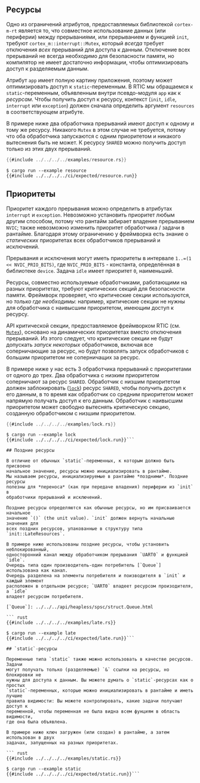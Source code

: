 ## Ресурсы

Одно из ограничений атрибутов, предоставляемых библиотекой `cortex-m-rt` является
то, что совместное использование данных (или периферии) между прерываниями,
или прерыванием и функцией `init`, требуют `cortex_m::interrupt::Mutex`, который
*всегда* требует отключения *всех* прерываний для доступа к данным. Отключение всех
прерываний не всегда необходимо для безопасности памяти, но компилятор не имеет
достаточно информации, чтобы оптимизировать доступ к разделяемым данным.

Атрибут `app` имеет полную картину приложения, поэтому может оптимизировать доступ к
`static`-переменным. В RTIC мы обращаемся к `static`-переменным, объявленным внутри
псевдо-модуля `app` как к *ресурсам*. Чтобы получить доступ к ресурсу, контекст
(`init`, `idle`, `interrupt` или `exception`) должен сначала определить
аргумент `resources` в соответствующем атрибуте.

В примере ниже два обработчика прерываний имеют доступ к одному и тому же ресурсу.
Никакого `Mutex` в этом случае не требуется, потому что оба обработчика запускаются
с одним приоритетом и никакого вытеснения быть не может.
К ресурсу `SHARED` можно получить доступ только из этих двух прерываний.

``` rust
{{#include ../../../../examples/resource.rs}}
```

``` console
$ cargo run --example resource
{{#include ../../../../ci/expected/resource.run}}
```

## Приоритеты

Приоритет каждого прерывания можно определить в атрибутах `interrupt` и `exception`.
Невозможно установить приоритет любым другим способом, потому что рантайм
забирает владение прерыванием `NVIC`; также невозможно изменить приоритет
обработчика / задачи в рантайме. Благодаря этому ограничению у фреймворка
есть знание о *статических* приоритетах всех обработчиков прерываний и исключений.

Прерывания и исключения могут иметь приоритеты в интервале `1..=(1 << NVIC_PRIO_BITS)`,
где `NVIC_PRIO_BITS` - константа, определённая в библиотеке `device`.
Задача `idle` имеет приоритет `0`, наименьший.

Ресурсы, совместно используемые обработчиками, работающими на разных приоритетах,
требуют критических секций для безопасности памяти. Фреймворк проверяет, что
критические секции используются, но *только где необходимы*: например,
критические секции не нужны для обработчика с наивысшим приоритетом, имеющим
доступ к ресурсу.

API критической секции, предоставляемое фреймворком RTIC (см. [`Mutex`]),
основано на динамических приоритетах вместо отключения прерываний. Из этого следует,
что критические секции не будут допускать *запуск некоторых* обработчиков,
включая все соперничающие за ресурс, но будут позволять запуск обработчиков с
большим приоритетом не соперничащих за ресурс.

[`Mutex`]: ../../../api/rtic/trait.Mutex.html

В примере ниже у нас есть 3 обработчика прерываний с приоритетами от одного
до трех. Два обработчика с низким приоритетом соперничают за ресурс `SHARED`.
Обработчик с низшим приоритетом должен заблокировать ([`lock`]) ресурс
`SHARED`, чтобы получить доступ к его данным, в то время как обработчик со
средним приоритетом может напрямую получать доступ к его данным. Обработчик
с наивысшим приоритетом может свободно вытеснять критическую секцию,
созданную обработчиком с низшим приоритетом.

[`lock`]: ../../../api/rtic/trait.Mutex.html#method.lock

``` rust
{{#include ../../../../examples/lock.rs}}
```

``` console
$ cargo run --example lock
{{#include ../../../../ci/expected/lock.run}}```

## Поздние ресурсы

В отличие от обычных `static`-переменных, к которым должно быть присвоено
начальное значение, ресурсы можно инициализировать в рантайме.
Мы называем ресурсы, инициализируемые в рантайме *поздними*. Поздние ресурсы
полезны для *переноса* (как при передаче владения) периферии из `init` в
обработчики прерываний и исключений.

Поздние ресурсы определяются как обычные ресурсы, но им присваивается начальное
значение `()` (the unit value). `init` должен вернуть начальные значения для
всех поздних ресурсов, упакованные в структуру типа `init::LateResources`.

В примере ниже использованы поздние ресурсы, чтобы установить неблокированный,
односторонний канал между обработчиком прерывания `UART0` и функцией `idle`.
Очередь типа один производитель-один потребитель [`Queue`] использована как канал.
Очередь разделена на элементы потребителя и поизводителя в `init` и каждый элемент
расположен в отдельном ресурсе; `UART0` владеет ресурсом произодителя, а `idle`
владеет ресурсом потребителя.

[`Queue`]: ../../../api/heapless/spsc/struct.Queue.html

``` rust
{{#include ../../../../examples/late.rs}}
```

``` console
$ cargo run --example late
{{#include ../../../../ci/expected/late.run}}```

## `static`-ресурсы

Переменные типа `static` также можно использовать в качестве ресурсов. Задачи
могут получать только (разделяемые) `&` ссылки на ресурсы, но блокировки не
нужны для доступа к данным. Вы можете думать о `static`-ресурсах как о простых
`static`-переменных, которые можно инициализировать в рантайме и иметь лучшие
правила видимости: Вы можете контролировать, какие задачи получают доступ к
переменной, чтобы переменная не была видна всем фунциям в область видимости,
где она была объявлена.

В примере ниже ключ загружен (или создан) в рантайме, а затем использован в двух
задачах, запущенных на разных приоритетах.

``` rust
{{#include ../../../../examples/static.rs}}
```

``` console
$ cargo run --example static
{{#include ../../../../ci/expected/static.run}}```

